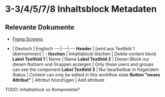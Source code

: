 # 3-3/4/5/7/8 Inhaltsblock Metadaten

## Relevante Dokumente

* [Figma Screens](https://www.figma.com/file/ObpEGoczbPSUsnoH7aPFLbdy/Workflow-Generator-Screens?node-id=455%3A0)

- | Deutsch | Englisch
---|---|---
**Header** | [wird aus Textfeld 1 übernommen] | -
**löschen** | Inhaltsblock löschen | Delete content block
**Label Textfeld 1** | Name | Name
**Label Textfeld 2** | Diesen Block nur diesen Nutzern und Gruppen anzeigen | Only these users and groups can see the component
**Label Textfeld 3** | Nur bearbeitbar in folgendem Status | Content can only be edited in this workflow state
**Button "neues Attribut"** | Attribut hinzufügen | Add attribute

TODO: Inhaltsblock vs Komponente?